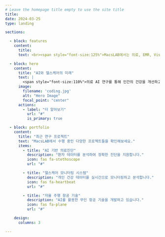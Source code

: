 ```yaml
---
# Leave the homepage title empty to use the site title
title:
date: 2024-03-25
type: landing

sections:

  - block: features
    content:
      title: 
      text: <br><span style="font-size:125%">MacsLAB에서는 의료, EMR, Vision, 항공, 국방 등 여러 분야에 AI 및 딥러닝을 활용한 연구를 수행하고 있으며, 의료 수학 및 AI 기반 연구도 함께 수행하고 있습니다. 뿐만 아니라, 풀스택 개발 및 AI를 활용한 어플리케이션 개발 등 Development & Deploy하는 실용적인 분야에도 집중하고 있습니다.</span>

  - block: hero
    content:
      title: "AI와 헬스케어의 미래"
      text: |
        <span style="font-size:110%">의료 AI 연구를 통해 인간의 건강을 개선하고 기술의 미래를 선도합니다.</span>
      image:
        filename: 'coding.jpg'
        alt: "Hero Image"
        focal_point: "center"
      actions:
        - label: "더 알아보기"
          url: "#"
          is_primary: true

  - block: portfolio
    content:
      title: "최근 연구 프로젝트"
      text: "MacsLAB에서 수행 중인 다양한 프로젝트들을 확인해보세요."
      items:
        - title: "AI 기반 의료진단"
          description: "환자 데이터를 분석하여 정확한 진단을 지원합니다."
          icon: fas fa-stethoscope
          url: "#"

        - title: "헬스케어 모니터링 시스템"
          description: "개인 건강 데이터를 실시간으로 모니터링하고 분석합니다."
          icon: fas fa-heartbeat
          url: "#"

        - title: "자율 주행 항공 기술"
          description: "AI를 활용한 무인 항공 기술을 개발하고 있습니다."
          icon: fas fa-plane
          url: "#"

    design:
      columns: 3

---
```


